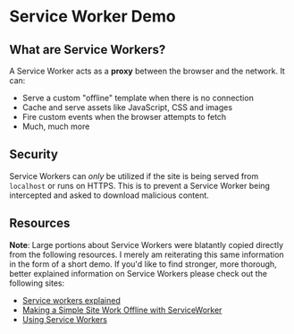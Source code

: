 # Service Worker Demo

## What are Service Workers?
A Service Worker acts as a **proxy** between the browser and the network. It can:

- Serve a custom "offline" template when there is no connection
- Cache and serve assets like JavaScript, CSS and images
- Fire custom events when the browser attempts to fetch
- Much, much more

## Security
Service Workers can _only_ be utilized if the site is being served from `localhost` or runs on HTTPS. This is to prevent a Service Worker being intercepted and asked to download malicious content.

## Resources
**Note**: Large portions about Service Workers were blatantly copied directly from the following resources. I merely am reiterating this same information in the form of a short demo. If you'd like to find stronger, more thorough, better explained information on Service Workers please check out the following sites:

- [Service workers explained](https://github.com/slightlyoff/ServiceWorker/blob/master/explainer.md)
- [Making a Simple Site Work Offline with ServiceWorker](https://ponyfoo.com/articles/simple-offline-site-serviceworker)
- [Using Service Workers](https://developer.mozilla.org/en-US/docs/Web/API/Service_Worker_API/Using_Service_Workers#Updating_your_service_worker)
